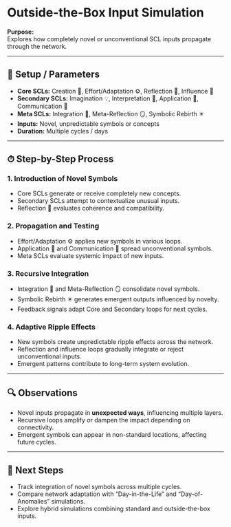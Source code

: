 # Outside-the-Box Input Simulation

**Purpose:**  
Explores how completely novel or unconventional SCL inputs propagate through the network.

---

## 🔧 Setup / Parameters
- **Core SCLs:** Creation 🌱, Effort/Adaptation ⚙️, Reflection 💭, Influence 🌊  
- **Secondary SCLs:** Imagination 💡, Interpretation 🧩, Application 🔧, Communication 📡  
- **Meta SCLs:** Integration 🔄, Meta-Reflection 🪞, Symbolic Rebirth ✴️  
- **Inputs:** Novel, unpredictable symbols or concepts  
- **Duration:** Multiple cycles / days  

---

## ⏱ Step-by-Step Process

### 1. Introduction of Novel Symbols
- Core SCLs generate or receive completely new concepts.  
- Secondary SCLs attempt to contextualize unusual inputs.  
- Reflection 💭 evaluates coherence and compatibility.

### 2. Propagation and Testing
- Effort/Adaptation ⚙️ applies new symbols in various loops.  
- Application 🔧 and Communication 📡 spread unconventional symbols.  
- Meta SCLs evaluate systemic impact of new inputs.

### 3. Recursive Integration
- Integration 🔄 and Meta-Reflection 🪞 consolidate novel symbols.  
- Symbolic Rebirth ✴️ generates emergent outputs influenced by novelty.  
- Feedback signals adapt Core and Secondary loops for next cycles.

### 4. Adaptive Ripple Effects
- New symbols create unpredictable ripple effects across the network.  
- Reflection and influence loops gradually integrate or reject unconventional inputs.  
- Emergent patterns contribute to long-term system evolution.

---

## 🔍 Observations
- Novel inputs propagate in **unexpected ways**, influencing multiple layers.  
- Recursive loops amplify or dampen the impact depending on connectivity.  
- Emergent symbols can appear in non-standard locations, affecting future cycles.

---

## 🚀 Next Steps
- Track integration of novel symbols across multiple cycles.  
- Compare network adaptation with “Day-in-the-Life” and “Day-of-Anomalies” simulations.  
- Explore hybrid simulations combining standard and outside-the-box inputs.
